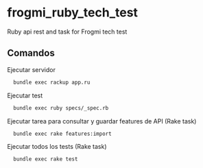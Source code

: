 # frogmi_ruby_tech_test
Ruby api rest and task for Frogmi tech test

## Comandos

Ejecutar servidor
``` bash
  bundle exec rackup app.ru
```

Ejecutar test
``` bash
  bundle exec ruby specs/_spec.rb
```

Ejecutar tarea para consultar y guardar features de API (Rake task)
``` bash
  bundle exec rake features:import
```

Ejecutar todos los tests (Rake task)
``` bash
  bundle exec rake test
```
